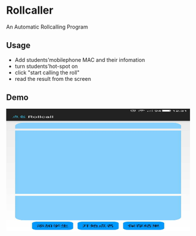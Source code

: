 # Rollcaller
An Automatic Rollcalling Program

## Usage
- Add students'mobilephone MAC and their infomation
- turn students'hot-spot on
- click "start calling the roll"
- read the result from the screen

## Demo
<img src="https://github.com/1t4chi/Rollcaller/blob/master/DemoPic/1.JPG"  height="330" width="495">
